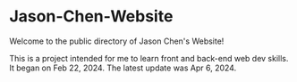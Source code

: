# Jason-Chen-Website
Welcome to the public directory of Jason Chen's Website!

This is a project intended for me to learn front and back-end web dev skills.
It began on Feb 22, 2024.
The latest update was Apr 6, 2024.